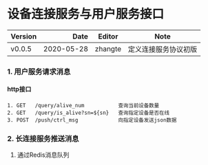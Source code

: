 # 设备连接服务与用户服务接口

| Version | Date | Editor | Note |
| :-----| ----: | :----: |:----: |
| v0.0.5 | 2020-05-28 | zhangte | 定义连接服务协议初版|

### 1. 用户服务请求消息
#### http接口
```
1. GET   /query/alive_num			查询当前设备数量
2. GET   /query/is_alive?sn=${sn}	查询指定设备是否在线
3. POST  /push/ctrl_msg 			向指定设备发送json数据
```

### 2. 长连接服务推送消息
1. 通过Redis消息队列
